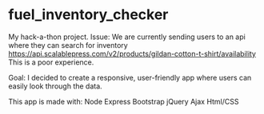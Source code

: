 # fuel_inventory_checker
My hack-a-thon project.
Issue: We are currently sending users to an api where they can search for inventory https://api.scalablepress.com/v2/products/gildan-cotton-t-shirt/availability
This is a poor experience.

Goal: I decided to create a responsive, user-friendly app where users can easily look through the data.

This app is made with:
Node
Express
Bootstrap
jQuery
Ajax
Html/CSS
